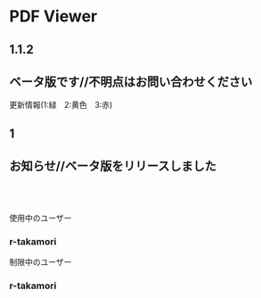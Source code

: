 # PDF Viewer

## 1.1.2

## ベータ版です//不明点はお問い合わせください

更新情報(1:緑　2:黄色　3:赤)  
## 1

## お知らせ//ベータ版をリリースしました
<br><br><br>
使用中のユーザー  
### r-takamori

制限中のユーザー
### r-takamori
